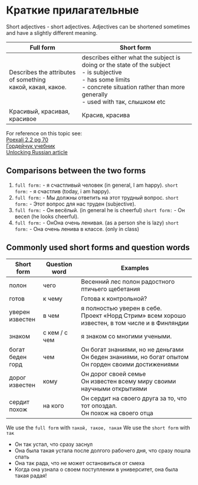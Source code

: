 # Краткие прилагательные 

Short adjectives - short adjectives. Adjectives can be shortened sometimes and have a slightly different meaning. 

<table>
<thead>
  <tr>
    <th>Full form</th>
    <th>Short form</th>
  </tr>
</thead>
<tbody>
  <tr>
    <td>Describes the attributes of something<br>какой, какая, какое. </td>
    <td>describes either what the subject is doing or the state of the subject<br>- is subjective<br>- has some limits <br>- concrete situation rather than more generally <br>- used with так, слышком etc</td>
  </tr>
  <tr>
    <td>Красивый, красивая, красивое</td>
    <td>Красив, красива </td>
  </tr>
</tbody>
</table>

For reference on this topic see: <br>
[Poexali 2.2 pg 70](https://github.com/Blargian/ruski-b1/blob/master/textbooks/%D0%BF%D0%BE%D0%B5%D1%85%D0%B0%D0%BB%D0%B8_2_2.pdf) <br>
[Гордейчук учебник](https://github.com/Blargian/ruski-b1/textbooks/Краткие_прилагательные_Гордейчук.pdf) <br>
[Unlocking Russian article](https://unlockingrussian.com/2020/10/03/the-lowdown-on-long-and-shortform-adjectives-in-russian/)

## Comparisons between the two forms

1. `full form:` - я счастливый человек (in general, I am happy). `short form:` - я счастлив (today, i am happy).
2. `full form:` - Мы должны ответить на этот трудный вопрос. `short form:` - Этот вопрос для нас труден (subjective).
3. `full form:` - Он весёлый. (in general he is cheerful) `short form:` - Он весел (he looks cheerful).
4. `full form:` - ОнОна очень ленивая. (as a person she is lazy) `short form:` - Она очень ленива в классе. (only in class)

## Commonly used short forms and question words

<table>
<thead>
  <tr>
    <th>Short form</th>
    <th>Question word</th>
    <th>Examples</th>
  </tr>
</thead>
<tbody>
  <tr>
    <td>полон </td>
    <td>чего</td>
    <td>Весенний лес полон радостного птичьего щебетания</td>
  </tr>
  <tr>
    <td>готов</td>
    <td>к чему</td>
    <td>Готова к контрольной?</td>
  </tr>
  <tr>
    <td>уверен<br>известен</td>
    <td>в чем</td>
    <td>я полностью уверен в себе.<br>Проект «Норд Стрим» всем хорошо известен, в том числе и в Финляндии<br></td>
  </tr>
  <tr>
    <td>знаком</td>
    <td>с кем / с чем</td>
    <td>я знаком со многими учеными.</td>
  </tr>
  <tr>
    <td>богат<br>беден<br>горд</td>
    <td>чем</td>
    <td>Он богат знаниями, но не деньгами<br>Он беден знаниями, но богат опытом<br>Он горден своими достижениями</td>
  </tr>
  <tr>
    <td>дорог<br>известен</td>
    <td>кому</td>
    <td>Он дорог своей семье<br>Он известен всему миру своими научными открытиями<br></td>
  </tr>
  <tr>
    <td>сердит<br>похож</td>
    <td>на кого</td>
    <td>Он сердит на своего друга за то, что тот опоздал.<br>Он похож на своего отца<br></td>
  </tr>
</tbody>
</table>

We use the `full form` with `такой, такое, такая` 
We use the `short form` with `так`

- Он так устал, что сразу заснул
- Она была такая устала после долгого рабочего дня, что сразу пошла спать
- Она так рада, что не может остановиться от смеха
- Когда она узнала о своем поступлении в университет, она была такая радая!

